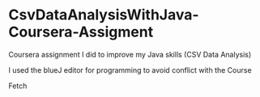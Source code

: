 # CsvDataAnalysisWithJava-Coursera-Assigment

Coursera assignment I did to improve my Java skills (CSV Data Analysis)

I used the blueJ editor for programming to avoid conflict with the Course

Fetch
